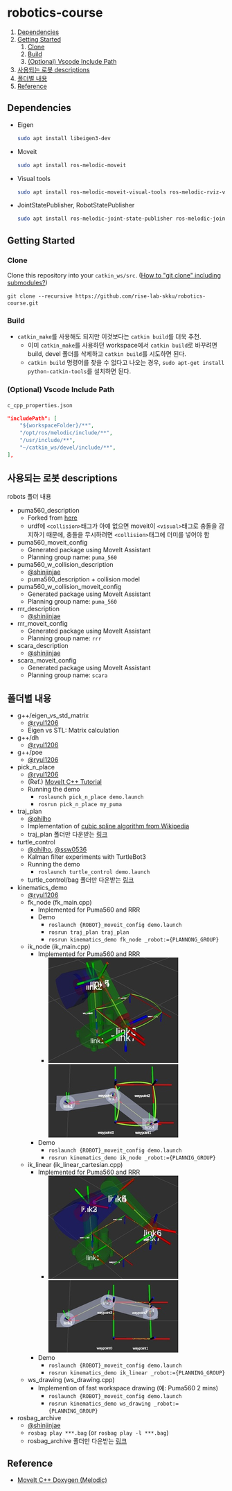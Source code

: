 # robotics-course

1. [Dependencies](#dependencies)
2. [Getting Started](#getting-started)
   1. [Clone](#clone)
   2. [Build](#build)
   3. [(Optional) Vscode Include Path](#optional-vscode-include-path)
3. [사용되는 로봇 descriptions](#사용되는-로봇-descriptions)
4. [폴더별 내용](#폴더별-내용)
5. [Reference](#reference)

## Dependencies

- Eigen

  ```sh
  sudo apt install libeigen3-dev
  ```

- Moveit

  ```sh
  sudo apt install ros-melodic-moveit
  ```

- Visual tools

  ```sh
  sudo apt install ros-melodic-moveit-visual-tools ros-melodic-rviz-visual-tools
  ```

- JointStatePublisher, RobotStatePublisher

  ```sh
  sudo apt install ros-melodic-joint-state-publisher ros-melodic-joint-state-publisher-gui ros-melodic-robot-state-publisher
  ```

## Getting Started

### Clone

Clone this repository into your `catkin_ws/src`. ([How to "git clone" including submodules?](https://stackoverflow.com/questions/3796927/how-to-git-clone-including-submodules))

```
git clone --recursive https://github.com/rise-lab-skku/robotics-course.git
```

### Build

- `catkin_make`를 사용해도 되지만 이것보다는 `catkin build`를 더욱 추천.
  - 이미 `catkin_make`를 사용하던 workspace에서 `catkin build`로 바꾸려면 build, devel 폴더를 삭제하고 `catkin build`를 시도하면 된다.
  - `catkin build` 명령어를 찾을 수 없다고 나오는 경우, `sudo apt-get install python-catkin-tools`를 설치하면 된다.

### (Optional) Vscode Include Path

`c_cpp_properties.json`

```json
"includePath": [
    "${workspaceFolder}/**",
    "/opt/ros/melodic/include/**",
    "/usr/include/**",
    "~/catkin_ws/devel/include/**",
],
```

## 사용되는 로봇 descriptions

robots 폴더 내용

- puma560_description
  - Forked from [here](https://github.com/nimasarli/puma560_description)
  - urdf에 `<collision>`태그가 아예 없으면 moveit이 `<visual>`태그로 충돌을 감지하기 때문에, 충돌을 무시하려면 `<collision>`태그에 더미를 넣어야 함
- puma560_moveit_config
  - Generated package using MoveIt Assistant
  - Planning group name: `puma_560`
- puma560_w_collision_description
  - [@shinjinjae](https://github.com/shinjinjae)
  - puma560_description + collision model
- puma560_w_collision_moveit_config
  - Generated package using MoveIt Assistant
  - Planning group name: `puma_560`
- rrr_description
  - [@shinjinjae](https://github.com/shinjinjae)
- rrr_moveit_config
  - Generated package using MoveIt Assistant
  - Planning group name: `rrr`
- scara_description
  - [@shinjinjae](https://github.com/shinjinjae)
- scara_moveit_config
  - Generated package using MoveIt Assistant
  - Planning group name: `scara`

## 폴더별 내용

- g++/eigen_vs_std_matrix
  - [@ryul1206](https://github.com/ryul1206)
  - Eigen vs STL: Matrix calculation
- g++/dh
  - [@ryul1206](https://github.com/ryul1206)
- g++/poe
  - [@ryul1206](https://github.com/ryul1206)
- pick_n_place
  - [@ryul1206](https://github.com/ryul1206)
  - (Ref.) [MoveIt C++ Tutorial](https://github.com/ros-planning/moveit_tutorials/blob/melodic-devel/doc/move_group_interface/src/move_group_interface_tutorial.cpp)
  - Running the demo
    - `roslaunch pick_n_place demo.launch`
    - `rosrun pick_n_place my_puma`
- traj_plan
  - [@ohilho](https://github.com/ohilho)
  - Implementation of [cubic spline algorithm from Wikipedia](https://en.wikipedia.org/wiki/Spline_(mathematics)#Algorithm_for_computing_natural_cubic_splines)
  - traj_plan 폴더만 다운받는 [링크](https://minhaskamal.github.io/DownGit/#/home?url=https://github.com/rise-lab-skku/robotics-course/tree/main/traj_plan)
- turtle_control
  - [@ohilho](https://github.com/ohilho), [@ssw0536](https://github.com/ssw0536)
  - Kalman filter experiments with TurtleBot3
  - Running the demo
    - `roslaunch turtle_control demo.launch`
  - turtle_control/bag 폴더만 다운받는 [링크](https://minhaskamal.github.io/DownGit/#/home?url=https://github.com/rise-lab-skku/robotics-course/tree/main/turtle_control/bag)
- kinematics_demo
  - [@ryul1206](https://github.com/ryul1206)
  - fk_node (fk_main.cpp)
    - Implemented for Puma560 and RRR
    - Demo
      - `roslaunch {ROBOT}_moveit_config demo.launch`
      - `rosrun traj_plan traj_plan`
      - `rosrun kinematics_demo fk_node _robot:={PLANNONG_GROUP}`
  - ik_node (ik_main.cpp)
    - Implemented for Puma560 and RRR
      - ![IK demo](./img/ik_2022-01-13_184153.jpg) ![IK demo](./img/ik_rrr_2022-01-14.jpg)
    - Demo
      - `roslaunch {ROBOT}_moveit_config demo.launch`
      - `rosrun kinematics_demo ik_node _robot:={PLANNIG_GROUP}`
  - ik_linear (ik_linear_cartesian.cpp)
    - Implemented for Puma560 and RRR
      - ![IK demo](./img/ik_linear_2022-01-13_213403.jpg) ![IK demo](./img/ik_rrr_linear_2022-01-14.jpg)
    - Demo
      - `roslaunch {ROBOT}_moveit_config demo.launch`
      - `rosrun kinematics_demo ik_linear _robot:={PLANNING_GROUP}`
  - ws_drawing (ws_drawing.cpp)
    - Implemention of fast workspace drawing (예: Puma560 2 mins)
      - `roslaunch {ROBOT}_moveit_config demo.launch`
      - `rosrun kinematics_demo ws_drawing _robot:={PLANNING_GROUP}`
- rosbag_archive
  - [@shinjinjae](https://github.com/shinjinjae)
  - `rosbag play ***.bag` (or `rosbag play -l ***.bag`)
  - rosbag_archive 폴더만 다운받는 [링크](https://minhaskamal.github.io/DownGit/#/home?url=https://github.com/rise-lab-skku/robotics-course/tree/main/rosbag_archive)

## Reference

- [MoveIt C++ Doxygen (Melodic)](https://docs.ros.org/en/melodic/api/moveit_core/html/cpp/index.html)
